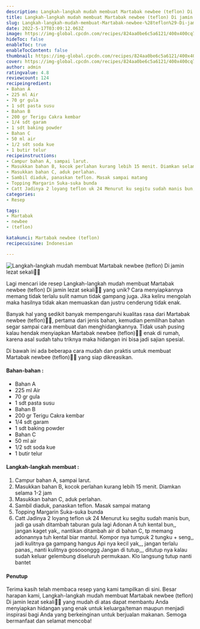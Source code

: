 ```yaml
---
description: Langkah-langkah mudah membuat Martabak newbee (teflon) Di jamin lezat sekali"
title: Langkah-langkah mudah membuat Martabak newbee (teflon) Di jamin lezat sekali
slug: Langkah-langkah-mudah-membuat-Martabak-newbee-%28teflon%29-Di-jamin-lezat-sekali
date: 2022-5-17T03:09:12.063Z
image: https://img-global.cpcdn.com/recipes/824aa0be6c5a6121/400x400cq70/photo.jpg
hideToc: false
enableToc: true
enableTocContent: false
thumbnail: https://img-global.cpcdn.com/recipes/824aa0be6c5a6121/400x400cq70/photo.jpg
cover: https://img-global.cpcdn.com/recipes/824aa0be6c5a6121/400x400cq70/photo.jpg
author: admin
ratingvalue: 4.8
reviewcount: 124
recipeingredient:
- Bahan A
- 225 ml Air
- 70 gr gula
- 1 sdt pasta susu
- Bahan B
- 200 gr Terigu Cakra kembar
- 1/4 sdt garam
- 1 sdt baking powder
- Bahan C
- 50 ml air
- 1/2 sdt soda kue
- 1 butir telur
recipeinstructions:
- Campur bahan A, sampai larut.
- Masukkan bahan B, kocok perlahan kurang lebih 15 menit. Diamkan selama 1-2 jam
- Masukkan bahan C, aduk perlahan.
- Sambil diaduk, panaskan teflon. Masak sampai matang
- Topping Margarin Suka-suka bunda
- Catt Jadinya 2 loyang teflon uk 24 Menurut ku segitu sudah manis bun, jadi ga usah ditambah taburan gula lagi Adonan A tuh kental bun,, jangan kaget yak,, nantikan ditambah air di bahan C, tp memang adonannya tuh kental biar mantul. Kompor nya tumpuk 2 tungku + seng,, jadi kulitnya ga gampang hangus Api nya kecil yak,,, jangan terlalu panas,, nanti kulitnya gosooonggg Jangan di tutup,,, ditutup nya kalau sudah keluar gelembung diseluruh permukaan. Klo langsung tutup nanti bantet
categories:
- Resep

tags:
- Martabak
- newbee
- (teflon)

katakunci: Martabak newbee (teflon)
recipecuisine: Indonesian

---
```


![Langkah-langkah mudah membuat Martabak newbee (teflon) Di jamin lezat sekali👩‍🍳](https://img-global.cpcdn.com/recipes/824aa0be6c5a6121/400x400cq70/photo.jpg)

Lagi mencari ide resep Langkah-langkah mudah membuat Martabak newbee (teflon) Di jamin lezat sekali👩‍🍳 yang unik? Cara menyiapkannya memang tidak terlalu sulit namun tidak gampang juga. Jika keliru mengolah maka hasilnya tidak akan memuaskan dan justru cenderung tidak enak.

Banyak hal yang sedikit banyak mempengaruhi kualitas rasa dari Martabak newbee (teflon)👩‍🍳, pertama dari jenis bahan, kemudian pemilihan bahan segar sampai cara membuat dan menghidangkannya. Tidak usah pusing kalau hendak menyiapkan Martabak newbee (teflon)👩‍🍳 enak di rumah, karena asal sudah tahu triknya maka hidangan ini bisa jadi sajian spesial.

Di bawah ini ada beberapa cara mudah dan praktis untuk membuat Martabak newbee (teflon)👩‍🍳 yang siap dikreasikan.

<!--inarticleads1-->

#### Bahan-bahan :

- Bahan A
- 225 ml Air
- 70 gr gula
- 1 sdt pasta susu
- Bahan B
- 200 gr Terigu Cakra kembar
- 1/4 sdt garam
- 1 sdt baking powder
- Bahan C
- 50 ml air
- 1/2 sdt soda kue
- 1 butir telur

<!--inarticleads2-->

#### Langkah-langkah membuat :

1. Campur bahan A, sampai larut.
1. Masukkan bahan B, kocok perlahan kurang lebih 15 menit. Diamkan selama 1-2 jam
1. Masukkan bahan C, aduk perlahan.
1. Sambil diaduk, panaskan teflon. Masak sampai matang
1. Topping Margarin Suka-suka bunda
1. Catt Jadinya 2 loyang teflon uk 24 Menurut ku segitu sudah manis bun, jadi ga usah ditambah taburan gula lagi Adonan A tuh kental bun,, jangan kaget yak,, nantikan ditambah air di bahan C, tp memang adonannya tuh kental biar mantul. Kompor nya tumpuk 2 tungku + seng,, jadi kulitnya ga gampang hangus Api nya kecil yak,,, jangan terlalu panas,, nanti kulitnya gosooonggg Jangan di tutup,,, ditutup nya kalau sudah keluar gelembung diseluruh permukaan. Klo langsung tutup nanti bantet

#### Penutup

Terima kasih telah membaca resep yang kami tampilkan di sini. Besar harapan kami, Langkah-langkah mudah membuat Martabak newbee (teflon) Di jamin lezat sekali👩‍🍳 yang mudah di atas dapat membantu Anda menyiapkan hidangan yang enak untuk keluarga/teman maupun menjadi inspirasi bagi Anda yang berkeinginan untuk berjualan makanan. Semoga bermanfaat dan selamat mencoba!